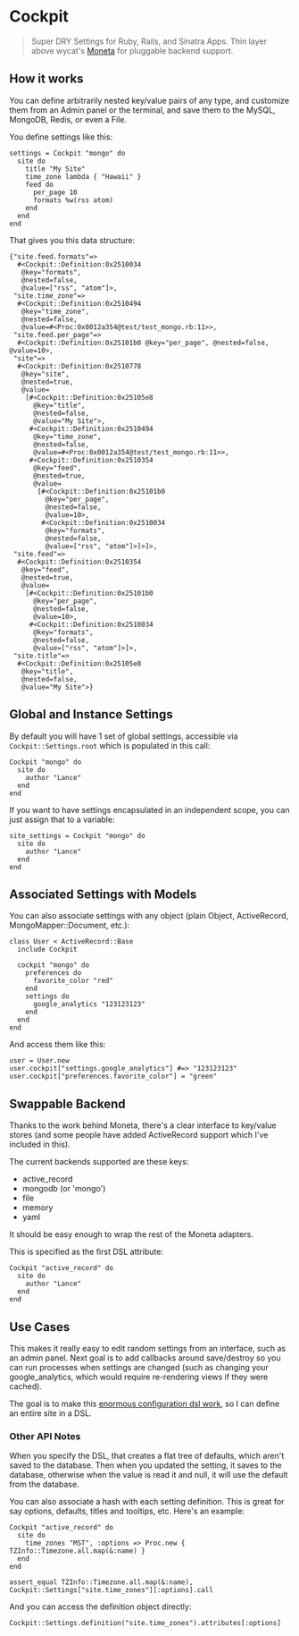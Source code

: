 # Cockpit

> Super DRY Settings for Ruby, Rails, and Sinatra Apps.  Thin layer above wycat's [Moneta](http://github.com/wycats/moneta) for pluggable backend support.

## How it works

You can define arbitrarily nested key/value pairs of any type, and customize them from an Admin panel or the terminal, and save them to the MySQL, MongoDB, Redis, or even a File.

You define settings like this:

    settings = Cockpit "mongo" do
      site do
        title "My Site"
        time_zone lambda { "Hawaii" }
        feed do
          per_page 10
          formats %w(rss atom)
        end
      end
    end

That gives you this data structure:

    {"site.feed.formats"=>
      #<Cockpit::Definition:0x2510034
       @key="formats",
       @nested=false,
       @value=["rss", "atom"]>,
     "site.time_zone"=>
      #<Cockpit::Definition:0x2510494
       @key="time_zone",
       @nested=false,
       @value=#<Proc:0x0012a354@test/test_mongo.rb:11>>,
     "site.feed.per_page"=>
      #<Cockpit::Definition:0x25101b0 @key="per_page", @nested=false, @value=10>,
     "site"=>
      #<Cockpit::Definition:0x2510778
       @key="site",
       @nested=true,
       @value=
        [#<Cockpit::Definition:0x25105e8
          @key="title",
          @nested=false,
          @value="My Site">,
         #<Cockpit::Definition:0x2510494
          @key="time_zone",
          @nested=false,
          @value=#<Proc:0x0012a354@test/test_mongo.rb:11>>,
         #<Cockpit::Definition:0x2510354
          @key="feed",
          @nested=true,
          @value=
           [#<Cockpit::Definition:0x25101b0
             @key="per_page",
             @nested=false,
             @value=10>,
            #<Cockpit::Definition:0x2510034
             @key="formats",
             @nested=false,
             @value=["rss", "atom"]>]>]>,
     "site.feed"=>
      #<Cockpit::Definition:0x2510354
       @key="feed",
       @nested=true,
       @value=
        [#<Cockpit::Definition:0x25101b0
          @key="per_page",
          @nested=false,
          @value=10>,
         #<Cockpit::Definition:0x2510034
          @key="formats",
          @nested=false,
          @value=["rss", "atom"]>]>,
     "site.title"=>
      #<Cockpit::Definition:0x25105e8
       @key="title",
       @nested=false,
       @value="My Site">}
       
## Global and Instance Settings

By default you will have 1 set of global settings, accessible via `Cockpit::Settings.root` which is populated in this call:

    Cockpit "mongo" do
      site do
        author "Lance"
      end
    end
    
If you want to have settings encapsulated in an independent scope, you can just assign that to a variable:

    site_settings = Cockpit "mongo" do
      site do
        author "Lance"
      end
    end
    
## Associated Settings with Models

You can also associate settings with any object (plain Object, ActiveRecord, MongoMapper::Document, etc.):

    class User < ActiveRecord::Base
      include Cockpit
      
      cockpit "mongo" do
        preferences do
          favorite_color "red"
        end
        settings do
          google_analytics "123123123"
        end
      end
    end
    
And access them like this:

    user = User.new
    user.cockpit["settings.google_analytics"] #=> "123123123"
    user.cockpit["preferences.favorite_color"] = "green"
    
## Swappable Backend

Thanks to the work behind Moneta, there's a clear interface to key/value stores (and some people have added ActiveRecord support which I've included in this).

The current backends supported are these keys:

- active_record
- mongodb (or 'mongo')
- file
- memory
- yaml

It should be easy enough to wrap the rest of the Moneta adapters.

This is specified as the first DSL attribute:

    Cockpit "active_record" do
      site do
        author "Lance"
      end
    end
    
## Use Cases

This makes it really easy to edit random settings from an interface, such as an admin panel.  Next goal is to add callbacks around save/destroy so you can run processes when settings are changed (such as changing your google_analytics, which would require re-rendering views if they were cached).

The goal is to make this [enormous configuration dsl work](http://gist.github.com/558432), so I can define an entire site in a DSL.

### Other API Notes

When you specify the DSL, that creates a flat tree of defaults, which aren't saved to the database.  Then when you updated the setting, it saves to the database, otherwise when the value is read it and null, it will use the default from the database.

You can also associate a hash with each setting definition.  This is great for say options, defaults, titles and tooltips, etc.  Here's an example:

    Cockpit "active_record" do
      site do
        time_zones "MST", :options => Proc.new { TZInfo::Timezone.all.map(&:name) }
      end
    end
    
    assert_equal TZInfo::Timezone.all.map(&:name), Cockpit::Settings["site.time_zones"][:options].call
    
And you can access the definition object directly:

    Cockpit::Settings.definition("site.time_zones").attributes[:options]